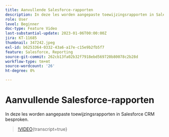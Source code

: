 ```yaml
---
title: Aanvullende Salesforce-rapporten
description: In deze les worden aangepaste toewijzingsrapporten in Salesforce CRM besproken.
role: User
level: Beginner
doc-type: Feature Video
last-substantial-update: 2023-01-06T00:00:00Z
jira: KT-11685
thumbnail: 347242.jpeg
exl-id: b6253364-0332-43a6-a17e-c15e9b2fb5f7
feature: Salesforce, Reporting
source-git-commit: 262cb13fa02b32f7918ebd569720b80078c2b28d
workflow-type: tm+mt
source-wordcount: '26'
ht-degree: 0%

---
```


# Aanvullende Salesforce-rapporten

In deze les worden aangepaste toewijzingsrapporten in Salesforce CRM besproken.

>[!VIDEO](https://video.tv.adobe.com/v/347242/?learn=on){transcript=true}
